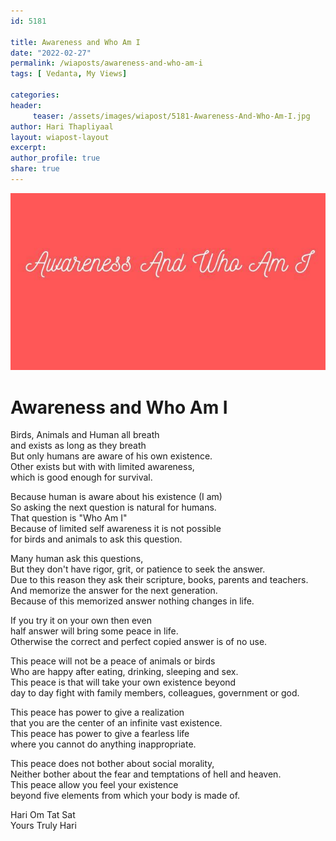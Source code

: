 ```yaml
--- 
id: 5181

title: Awareness and Who Am I
date: "2022-02-27"
permalink: /wiaposts/awareness-and-who-am-i
tags: [ Vedanta, My Views]    

categories: 
header:
     teaser: /assets/images/wiapost/5181-Awareness-And-Who-Am-I.jpg
author: Hari Thapliyaal 
layout: wiapost-layout
excerpt:  
author_profile: true 
share: true 
---
```


![Awareness and Who Am I](/assets/images/wiapost/5181-Awareness-And-Who-Am-I.jpg)   
   
# Awareness and Who Am I   
    
Birds, Animals and Human all breath     
and exists as long as they breath    
But only humans are aware of his own existence.    
Other exists but with with limited awareness,     
which is good enough for survival.    
    
Because human is aware about his existence (I am)    
So asking the next question is natural for humans.    
That question is "Who Am I"    
Because of limited self awareness it is not possible     
for birds and animals to ask this question.    
    
Many human ask this questions,     
But they don't have rigor, grit, or patience to seek the answer.    
Due to this reason they ask their scripture, books, parents and teachers.    
And memorize the answer for the next generation.    
Because of this memorized answer nothing changes in life.    
    
If you try it on your own then even     
half answer will bring some peace in life.    
Otherwise the correct and perfect copied answer is of no use.    
    
This peace will not be a peace of animals or birds     
Who are happy after eating, drinking, sleeping and sex.    
This peace is that will take your own existence beyond     
day to day fight with family members, colleagues, government or god.    
    
This peace has power to give a realization     
that you are the center of an infinite vast existence.    
This peace has power to give a fearless life     
where you cannot do anything inappropriate.    
    
This peace does not bother about social morality,    
Neither bother about the fear and temptations of hell and heaven.    
This peace allow you feel your existence     
beyond five elements from which your body is made of.    
    
Hari Om Tat Sat     
Yours Truly Hari    
